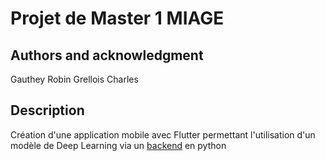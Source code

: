 # Projet de Master 1 MIAGE


## Authors and acknowledgment
Gauthey Robin
Grellois Charles

## Description

Création d'une application mobile avec Flutter permettant l'utilisation d'un modèle de Deep Learning
via un [backend](https://github.com/aznnn13/Projet-M1) en python


